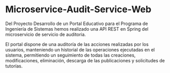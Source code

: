 # Microservice-Audit-Service-Web
Del Proyecto Desarrollo de un Portal Educativo para el Programa de Ingeniería de Sistemas hemos realizado una
API REST en Spring del microservicio de servicio de auditoria.

El portal dispone de una auditoría de las acciones realizadas por los usuarios, manteniendo un historial de las operaciones ejecutadas en el sistema, 
permitiendo un seguimiento de todas las creaciones, modificaciones, eliminación, descarga de las publicaciones y solicitudes de tutorías.
